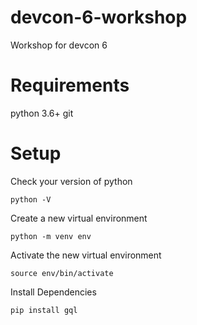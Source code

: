 # devcon-6-workshop
Workshop for devcon 6

# Requirements
python 3.6+
git

# Setup
Check your version of python
```
python -V
```

Create a new virtual environment
```
python -m venv env
```

Activate the new virtual environment
```
source env/bin/activate
```

Install Dependencies
```
pip install gql
```